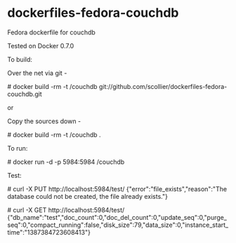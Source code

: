 dockerfiles-fedora-couchdb
========================

Fedora dockerfile for couchdb

Tested on Docker 0.7.0

To build:

Over the net via git -


\# docker build -rm -t <username>/couchdb git://github.com/scollier/dockerfiles-fedora-couchdb.git


or

Copy the sources down -


\# docker build -rm -t <username>/couchdb .



To run:


\# docker run -d -p 5984:5984 <username>/couchdb


Test:


\# curl -X PUT http://localhost:5984/test/
{"error":"file_exists","reason":"The database could not be created, the file already exists."}

\# curl -X GET http://localhost:5984/test/
{"db_name":"test","doc_count":0,"doc_del_count":0,"update_seq":0,"purge_seq":0,"compact_running":false,"disk_size":79,"data_size":0,"instance_start_time":"1387384723608413"}


